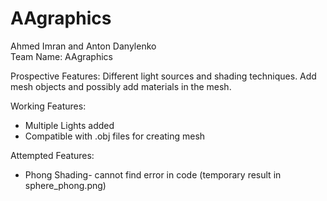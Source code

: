 # AAgraphics
Ahmed Imran and Anton Danylenko  
Team Name: AAgraphics  

Prospective Features: Different light sources and shading techniques. Add mesh objects and possibly add materials in the mesh.

Working Features:
- Multiple Lights added
- Compatible with .obj files for creating mesh

Attempted Features:
- Phong Shading- cannot find error in code (temporary result in sphere_phong.png)

